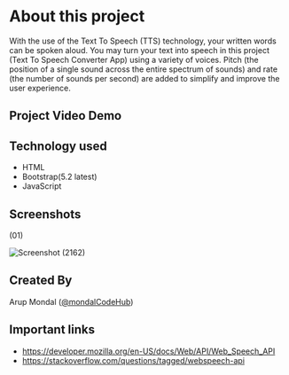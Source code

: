 # About this project

With the use of the Text To Speech (TTS) technology, your written words can be spoken aloud. You may turn your text into speech in this project (Text To Speech Converter App) using a variety of voices.
Pitch (the position of a single sound across the entire spectrum of sounds) and rate (the number of sounds per second) are added to simplify and improve the user experience.
## Project Video Demo





## Technology used
- HTML
- Bootstrap(5.2 latest)
- JavaScript

## Screenshots
(01)

![Screenshot (2162)](https://user-images.githubusercontent.com/88100576/201603541-4c73dafd-981d-4d6b-acb0-112bdd9546af.png)



## Created By
Arup Mondal ([@mondalCodeHub](https://www.github.com/mondalCodeHub))



## Important links
- https://developer.mozilla.org/en-US/docs/Web/API/Web_Speech_API
- https://stackoverflow.com/questions/tagged/webspeech-api
